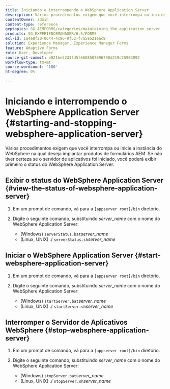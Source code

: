 ```yaml
---
title: Iniciando e interrompendo o WebSphere Application Server
description: Vários procedimentos exigem que você interrompa ou inicie a instância do WebSphere na qual deseja implantar produtos de formulários AEM. Este documento descreve como iniciar e parar o WebSphere Application Server.
contentOwner: admin
content-type: reference
geptopics: SG_AEMFORMS/categories/maintaining_the_application_server
products: SG_EXPERIENCEMANAGER/6.5/FORMS
exl-id: 1a4e8f20-0644-4c96-9f52-f7a59521eac9
solution: Experience Manager, Experience Manager Forms
feature: Adaptive Forms
role: User, Developer
source-git-commit: e821be5233fd5f6688507096790d219d25903892
workflow-type: tm+mt
source-wordcount: '180'
ht-degree: 0%

---
```


# Iniciando e interrompendo o WebSphere Application Server {#starting-and-stopping-websphere-application-server}

Vários procedimentos exigem que você interrompa ou inicie a instância do WebSphere na qual deseja implantar produtos de formulários AEM. Se não tiver certeza se o servidor de aplicativos foi iniciado, você poderá exibir primeiro o status do WebSphere Application Server.

## Exibir o status do WebSphere Application Server {#view-the-status-of-websphere-application-server}

1. Em um prompt de comando, vá para a `[appserver root]/bin` diretório.
1. Digite o seguinte comando, substituindo *server_name* com o nome do WebSphere Application Server:

   * (Windows) `serverStatus.bat`*server_name*
   * (Linux, UNIX) ./ `serverStatus.sh`*server_name*

## Iniciar o WebSphere Application Server {#start-websphere-application-server}

1. Em um prompt de comando, vá para a `[appserver root]/bin` diretório.
1. Digite o seguinte comando, substituindo *server_name* com o nome do WebSphere Application Server:

   * (Windows) `startServer.bat`*server_name*
   * (Linux, UNIX) ./ `startServer.sh`*server_name*

## Interromper o Servidor de Aplicativos WebSphere {#stop-websphere-application-server}

1. Em um prompt de comando, vá para a `[appserver root]/bin` diretório.
1. Digite o seguinte comando, substituindo *server_name* com o nome do WebSphere Application Server:

   * (Windows) `stopServer.bat`*server_name*
   * (Linux, UNIX) ./ `stopServer.sh`*server_name*
